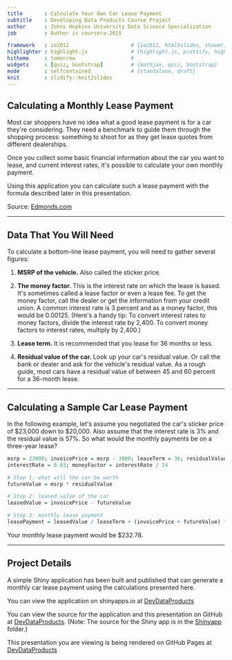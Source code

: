 ```yaml
---
title       : Calculate Your Own Car Lease Payment
subtitle    : Developing Data Products Course Project
author      : Johns Hopkins University Data Science Specialization
job         : Author is coursera-2015

framework   : io2012                    # {io2012, html5slides, shower, dzslides, ...}
highlighter : highlight.js              # {highlight.js, prettify, highlight}
hitheme     : tomorrow                  # 
widgets     : [quiz, bootstrap]         # {mathjax, quiz, bootstrap}
mode        : selfcontained             # {standalone, draft}
knit        : slidify::knit2slides
---
```


## Calculating a Monthly Lease Payment

Most car shoppers have no idea what a good lease payment is for a car they're considering. They need a benchmark to guide them through the shopping process: something to shoot for as they get lease quotes from different dealerships. 

Once you collect some basic financial information about the car you want to lease, and current interest rates, it's possible to calculate your own monthly payment.

Using this application you can calculate such a lease payment with the formula described later in this presentation. 

Source: [Edmonds.com](http://www.edmunds.com)

--- 

## Data That You Will Need

To calculate a bottom-line lease payment, you will need to gather several figures:

1. **MSRP of the vehicle.** Also called the sticker price. 

2. **The money factor.** This is the interest rate on which the lease is based. It's sometimes called a lease factor or even a lease fee. To get the money factor, call the dealer or get the information from your credit union. A common interest rate is 3 percent and as a money factor, this would be 0.00125. (Here's a handy tip: To convert interest rates to money factors, divide the interest rate by 2,400. To convert money factors to interest rates, multiply by 2,400.)

3. **Lease term.** It is recommended that you lease for 36 months or less.

4. **Residual value of the car.** Look up your car's residual value. Or call the bank or dealer and ask for the vehicle's residual value. As a rough guide, most cars have a residual value of between 45 and 60 percent for a 36-month lease. 


--- 

## Calculating a Sample Car Lease Payment

In the following example, let's assume you negotiated the car's sticker price of $23,000 down to $20,000. Also assume that the interest rate is 3% and the residual value is 57%. So what would the monthly payments be on a three-year lease?


```r
msrp = 23000; invoicePrice = msrp - 3000; leaseTerm = 36; residualValue = 0.57
interestRate = 0.03; moneyFactor = interestRate / 24

# Step 1: what will the car be worth
futureValue = msrp * residualValue

# Step 2: leased value of the car
leasedValue = invoicePrice - futureValue

# Step 3: monthly lease payment
leasePayment = leasedValue / leaseTerm + (invoicePrice + futureValue) * moneyFactor
```

Your monthly lease payment would be $232.78.

--- 

## Project Details

A simple Shiny application has been built and published that can generate a monthly car lease payment using the calculations presented here.

You can view the application on shinyapps.io at [DevDataProducts](https://coursera-2015.shinyapps.io/DevDataProducts)

You can view the source for the application and this presentation on GitHub at [DevDataProducts](https://github.com/coursera-2015/coursera-2015.github.io/tree/master/DevDataProducts).  (Note: The source for the Shiny app is in the [Shinyapp](https://github.com/coursera-2015/coursera-2015.github.io/tree/master/DevDataProducts/shinyapp) folder.)

This presentation you are viewing is being rendered on GitHub Pages at
[DevDataProducts](http://coursera-2015.github.io/DevDataProducts)

